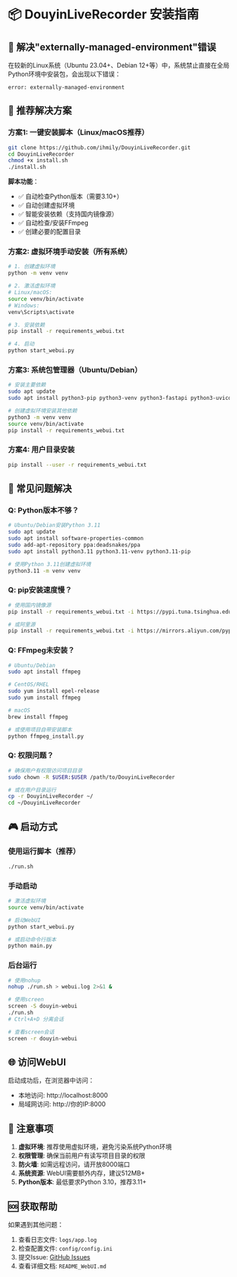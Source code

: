 # 📦 DouyinLiveRecorder 安装指南

## 🎯 解决"externally-managed-environment"错误

在较新的Linux系统（Ubuntu 23.04+、Debian 12+等）中，系统禁止直接在全局Python环境中安装包，会出现以下错误：

```
error: externally-managed-environment
```

## 🚀 推荐解决方案

### 方案1: 一键安装脚本（Linux/macOS推荐）

```bash
git clone https://github.com/ihmily/DouyinLiveRecorder.git
cd DouyinLiveRecorder
chmod +x install.sh
./install.sh
```

**脚本功能**：
- ✅ 自动检查Python版本（需要3.10+）
- ✅ 自动创建虚拟环境
- ✅ 智能安装依赖（支持国内镜像源）
- ✅ 自动检查/安装FFmpeg
- ✅ 创建必要的配置目录

### 方案2: 虚拟环境手动安装（所有系统）

```bash
# 1. 创建虚拟环境
python -m venv venv

# 2. 激活虚拟环境
# Linux/macOS:
source venv/bin/activate
# Windows:
venv\Scripts\activate

# 3. 安装依赖
pip install -r requirements_webui.txt

# 4. 启动
python start_webui.py
```

### 方案3: 系统包管理器（Ubuntu/Debian）

```bash
# 安装主要依赖
sudo apt update
sudo apt install python3-pip python3-venv python3-fastapi python3-uvicorn

# 创建虚拟环境安装其他依赖
python3 -m venv venv
source venv/bin/activate
pip install -r requirements_webui.txt
```

### 方案4: 用户目录安装

```bash
pip install --user -r requirements_webui.txt
```

## 🔧 常见问题解决

### Q: Python版本不够？
```bash
# Ubuntu/Debian安装Python 3.11
sudo apt update
sudo apt install software-properties-common
sudo add-apt-repository ppa:deadsnakes/ppa
sudo apt install python3.11 python3.11-venv python3.11-pip

# 使用Python 3.11创建虚拟环境
python3.11 -m venv venv
```

### Q: pip安装速度慢？
```bash
# 使用国内镜像源
pip install -r requirements_webui.txt -i https://pypi.tuna.tsinghua.edu.cn/simple/

# 或阿里源
pip install -r requirements_webui.txt -i https://mirrors.aliyun.com/pypi/simple/
```

### Q: FFmpeg未安装？
```bash
# Ubuntu/Debian
sudo apt install ffmpeg

# CentOS/RHEL
sudo yum install epel-release
sudo yum install ffmpeg

# macOS
brew install ffmpeg

# 或使用项目自带安装脚本
python ffmpeg_install.py
```

### Q: 权限问题？
```bash
# 确保用户有权限访问项目目录
sudo chown -R $USER:$USER /path/to/DouyinLiveRecorder

# 或在用户目录运行
cp -r DouyinLiveRecorder ~/
cd ~/DouyinLiveRecorder
```

## 🎮 启动方式

### 使用运行脚本（推荐）
```bash
./run.sh
```

### 手动启动
```bash
# 激活虚拟环境
source venv/bin/activate

# 启动WebUI
python start_webui.py

# 或启动命令行版本
python main.py
```

### 后台运行
```bash
# 使用nohup
nohup ./run.sh > webui.log 2>&1 &

# 使用screen
screen -S douyin-webui
./run.sh
# Ctrl+A+D 分离会话

# 查看screen会话
screen -r douyin-webui
```

## 🌐 访问WebUI

启动成功后，在浏览器中访问：
- 本地访问: http://localhost:8000
- 局域网访问: http://你的IP:8000

## 📝 注意事项

1. **虚拟环境**: 推荐使用虚拟环境，避免污染系统Python环境
2. **权限管理**: 确保当前用户有读写项目目录的权限
3. **防火墙**: 如需远程访问，请开放8000端口
4. **系统资源**: WebUI需要额外内存，建议512MB+
5. **Python版本**: 最低要求Python 3.10，推荐3.11+

## 🆘 获取帮助

如果遇到其他问题：
1. 查看日志文件: `logs/app.log`
2. 检查配置文件: `config/config.ini`
3. 提交Issue: [GitHub Issues](https://github.com/ihmily/DouyinLiveRecorder/issues)
4. 查看详细文档: `README_WebUI.md` 